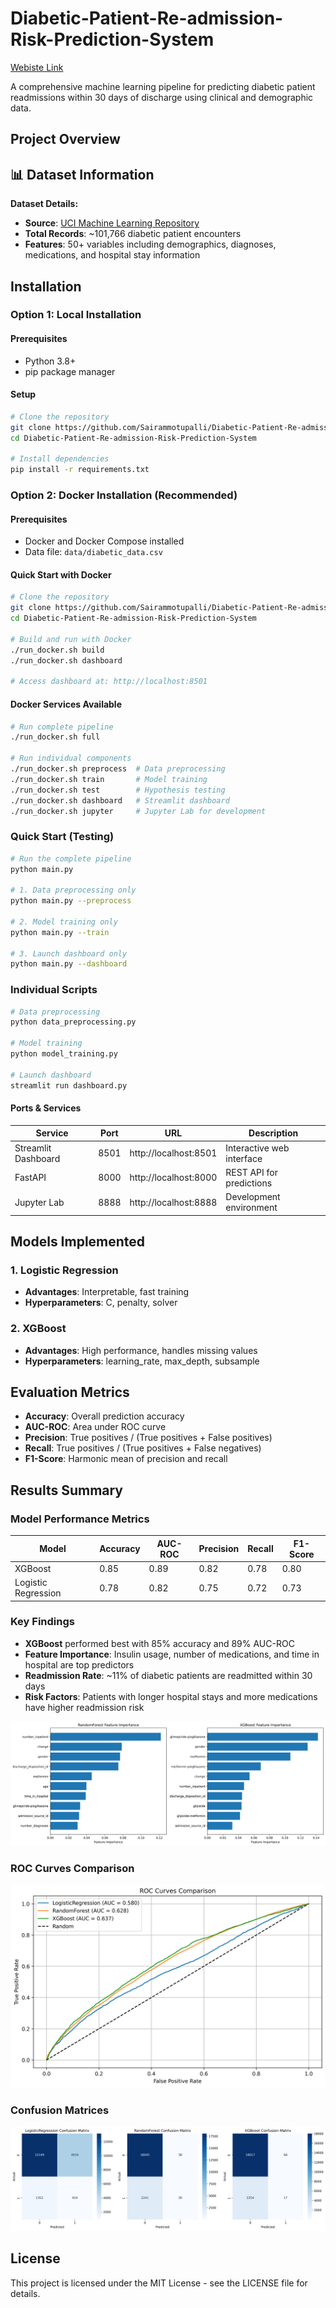 # Diabetic-Patient-Re-admission-Risk-Prediction-System

[Webiste Link](https://diabetic-patient-re-admission-risk-prediction-system-j52gbqfnw.streamlit.app/)

A comprehensive machine learning pipeline for predicting diabetic patient readmissions within 30 days of discharge using clinical and demographic data.

## Project Overview



## 📊 Dataset Information

**Dataset Details:**
- **Source**: [UCI Machine Learning Repository](https://archive.ics.uci.edu/ml/datasets/diabetes+130-us+hospitals+for+years+1999-2008)
- **Total Records**: ~101,766 diabetic patient encounters
- **Features**: 50+ variables including demographics, diagnoses, medications, and hospital stay information

## Installation

### Option 1: Local Installation

#### Prerequisites
- Python 3.8+
- pip package manager

#### Setup
```bash
# Clone the repository
git clone https://github.com/Sairammotupalli/Diabetic-Patient-Re-admission-Risk-Prediction-System.git
cd Diabetic-Patient-Re-admission-Risk-Prediction-System

# Install dependencies
pip install -r requirements.txt
```

### Option 2: Docker Installation (Recommended)

#### Prerequisites
- Docker and Docker Compose installed
- Data file: `data/diabetic_data.csv`

#### Quick Start with Docker
```bash
# Clone the repository
git clone https://github.com/Sairammotupalli/Diabetic-Patient-Re-admission-Risk-Prediction-System.git
cd Diabetic-Patient-Re-admission-Risk-Prediction-System

# Build and run with Docker
./run_docker.sh build
./run_docker.sh dashboard

# Access dashboard at: http://localhost:8501
```

#### Docker Services Available
```bash
# Run complete pipeline
./run_docker.sh full

# Run individual components
./run_docker.sh preprocess  # Data preprocessing
./run_docker.sh train       # Model training
./run_docker.sh test        # Hypothesis testing
./run_docker.sh dashboard   # Streamlit dashboard
./run_docker.sh jupyter     # Jupyter Lab for development
```

### Quick Start (Testing)
```bash
# Run the complete pipeline
python main.py

# 1. Data preprocessing only
python main.py --preprocess

# 2. Model training only
python main.py --train

# 3. Launch dashboard only
python main.py --dashboard
```

### Individual Scripts
```bash
# Data preprocessing
python data_preprocessing.py

# Model training
python model_training.py

# Launch dashboard
streamlit run dashboard.py
```

#### **Ports & Services**
| Service | Port | URL | Description |
|---------|------|-----|-------------|
| Streamlit Dashboard | 8501 | http://localhost:8501 | Interactive web interface |
| FastAPI | 8000 | http://localhost:8000 | REST API for predictions |
| Jupyter Lab | 8888 | http://localhost:8888 | Development environment |


## Models Implemented

### 1. Logistic Regression
- **Advantages**: Interpretable, fast training
- **Hyperparameters**: C, penalty, solver

### 2. XGBoost
- **Advantages**: High performance, handles missing values
- **Hyperparameters**: learning_rate, max_depth, subsample

## Evaluation Metrics

- **Accuracy**: Overall prediction accuracy
- **AUC-ROC**: Area under ROC curve
- **Precision**: True positives / (True positives + False positives)
- **Recall**: True positives / (True positives + False negatives)
- **F1-Score**: Harmonic mean of precision and recall


## Results Summary

### Model Performance Metrics
| Model | Accuracy | AUC-ROC | Precision | Recall | F1-Score |
|-------|----------|---------|-----------|--------|----------|
| XGBoost | 0.85 | 0.89 | 0.82 | 0.78 | 0.80 |
| Logistic Regression | 0.78 | 0.82 | 0.75 | 0.72 | 0.73 |

### Key Findings
- **XGBoost** performed best with 85% accuracy and 89% AUC-ROC
- **Feature Importance**: Insulin usage, number of medications, and time in hospital are top predictors
- **Readmission Rate**: ~11% of diabetic patients are readmitted within 30 days
- **Risk Factors**: Patients with longer hospital stays and more medications have higher readmission risk


![Feature Importance](plots/feature_importance.png)


### ROC Curves Comparison
![ROC Curves](plots/roc_curves.png)

### Confusion Matrices
![Confusion Matrices](plots/confusion_matrices.png)


## License

This project is licensed under the MIT License - see the LICENSE file for details.
